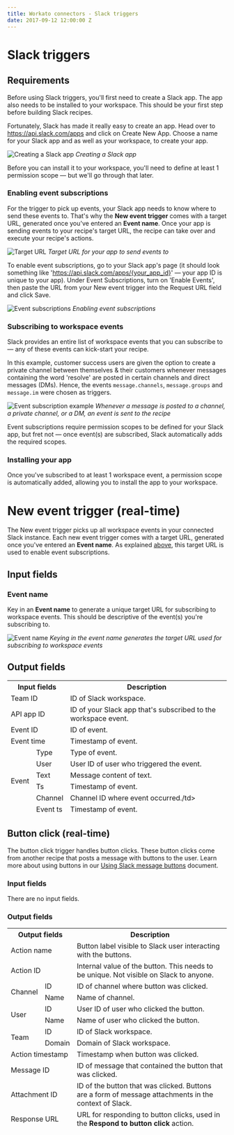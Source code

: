 ```yaml
---
title: Workato connectors - Slack triggers
date: 2017-09-12 12:00:00 Z
---
```


# Slack triggers
## Requirements
Before using Slack triggers, you'll first need to create a Slack app. The app also needs to be installed to your workspace. This should be your first step before building Slack recipes.

Fortunately, Slack has made it really easy to create an app. Head over to https://api.slack.com/apps and click on Create New App. Choose a name for your Slack app and as well as your workspace, to create your app.

![Creating a Slack app](/assets/images/connectors/slack/create-slack-app.gif)
*Creating a Slack app*

Before you can install it to your workspace, you'll need to define at least 1 permission scope &mdash; but we'll go through that later.

### Enabling event subscriptions
For the trigger to pick up events, your Slack app needs to know where to send these events to. That's why the **New event trigger** comes with a target URL, generated once you've entered an **Event name**. Once your app is sending events to your recipe's target URL, the recipe can take over and execute your recipe's actions.

![Target URL](/assets/images/connectors/slack/target-url.png)
*Target URL for your app to send events to*

To enable event subscriptions, go to your Slack app's page (it should look something like 'https://api.slack.com/apps/{your_app_id}' &mdash; your app ID is unique to your app). Under Event Subscriptions, turn on 'Enable Events', then paste the URL from your New event trigger into the Request URL field and click Save.

![Event subscriptions](/assets/images/connectors/slack/event-subscriptions.gif)
*Enabling event subscriptions*

### Subscribing to workspace events
Slack provides an entire list of workspace events that you can subscribe to &mdash; any of these events can kick-start your recipe.

In this example, customer success users are given the option to create a private channel between themselves & their customers whenever messages containing the word 'resolve' are posted in certain channels and direct messages (DMs). Hence, the events `message.channels`, `message.groups` and `message.im` were chosen as triggers.

![Event subscription example](/assets/images/connectors/slack/event-subscription-example.png)
*Whenever a message is posted to a channel, a private channel, or a DM, an event is sent to the recipe*

Event subscriptions require permission scopes to be defined for your Slack app, but fret not &mdash; once event(s) are subscribed, Slack automatically adds the required scopes.

### Installing your app
Once you've subscribed to at least 1 workspace event, a permission scope is automatically added, allowing you to install the app to your workspace.

# New event trigger (real-time)
The New event trigger picks up all workspace events in your connected Slack instance. Each new event trigger comes with a target URL, generated once you've entered an **Event name**. As explained [above](/connectors/slack/triggers.md#enabling-event-subscriptions), this target URL is used to enable event subscriptions.

## Input fields
### Event name
Key in an **Event name** to generate a unique target URL for subscribing to workspace events. This should be descriptive of the event(s) you're subscribing to.

![Event name](/assets/images/connectors/slack/event-name.gif)
*Keying in the event name generates the target URL used for subscribing to workspace events*

## Output fields
<table class="unchanged rich-diff-level-one">
    <thead>
        <tr>
            <th colspan="2">Input fields</th>
            <th>Description</th>
        </tr>
        <tr>
          <td colspan="2">Team ID</td>
          <td>ID of Slack workspace.</td>
        </tr>
        <tr>
          <td colspan="2">API app ID</td>
          <td>ID of your Slack app that's subscribed to the workspace event.</td>
        </tr>
        <tr>
          <td colspan="2">Event ID</td>
          <td>ID of event.</td>
        </tr>
        <tr>
          <td colspan="2">Event time</td>
          <td>Timestamp of event.</td>
        </tr>
        <tr>
          <td rowspan="6">Event</td>
          <td>Type</td>
          <td>Type of event.</td>
        </tr>
        <tr>
          <td>User</td>
          <td>User ID of user who triggered the event.</td>
        </tr>
        <tr>
          <td>Text</td>
          <td>Message content of text.</td>
        </tr>
        <tr>
          <td>Ts</td>
          <td>Timestamp of event.</td>
        </tr>
        <tr>
          <td>Channel</td>
          <td>Channel ID where event occurred./td>
        </tr>
        <tr>
          <td>Event ts</td>
          <td>Timestamp of event.</td>
        </tr>
    </tbody>
</table>

## Button click (real-time)
The button click trigger handles button clicks. These button clicks come from another recipe that posts a message with buttons to the user. Learn more about using buttons in our [Using Slack message buttons](/connectors/slack.md#using-slack-message-buttons) document.

### Input fields
There are no input fields.

### Output fields
<table class="unchanged rich-diff-level-one">
    <thead>
        <tr>
            <th colspan="2">Output fields</th>
            <th>Description</th>
        </tr>
        <tr>
            <td colspan="2">Action name</td>
            <td>Button label visible to Slack user interacting with the buttons.</td>
        </tr>
        <tr>
            <td colspan="2">Action ID</td>
            <td>
              Internal value of the button. This needs to be unique. Not visible on Slack to anyone.
            </td>
        </tr>
        <tr>
            <td rowspan="2">Channel</td>
            <td>ID</td>
            <td>ID of channel where button was clicked.</td>
        </tr>
        <tr>
            <td>Name</td>
            <td>
              Name of channel.
            </td>
        </tr>
        <tr>
            <td rowspan="2">User</td>
            <td>ID</td>
            <td>
              User ID of user who clicked the button.
            </td>
        </tr>
        <tr>
            <td>Name</td>
            <td>
              Name of user who clicked the button.
            </td>
        </tr>
        <tr>
            <td rowspan="2">Team</td>
            <td>ID</td>
            <td>ID of Slack workspace.</td>
        </tr>
        <tr>
            <td>Domain</td>
            <td>Domain of Slack workspace.</td>
        </tr>
        <tr>
            <td colspan="2">Action timestamp</td>
            <td>Timestamp when button was clicked. </td>
        </tr>
        <tr>
            <td colspan="2">Message ID</td>
            <td>ID of message that contained the button that was clicked.</td>
        </tr>
        <tr>
            <td colspan="2">Attachment ID</td>
            <td>ID of the button that was clicked. Buttons are a form of message attachments in the context of Slack.</td>
        </tr>
        <tr>
            <td colspan="2">Response URL</td>
            <td>URL for responding to button clicks, used in the <b>Respond to button click</b> action.</td>
        </tr>
    </tbody>
</table>
